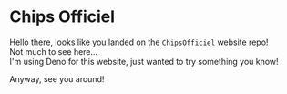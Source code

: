 # Chips Officiel

Hello there, looks like you landed on the `ChipsOfficiel` website repo!\
Not much to see here...\
I'm using Deno for this website, just wanted to try something you know!

Anyway, see you around!
